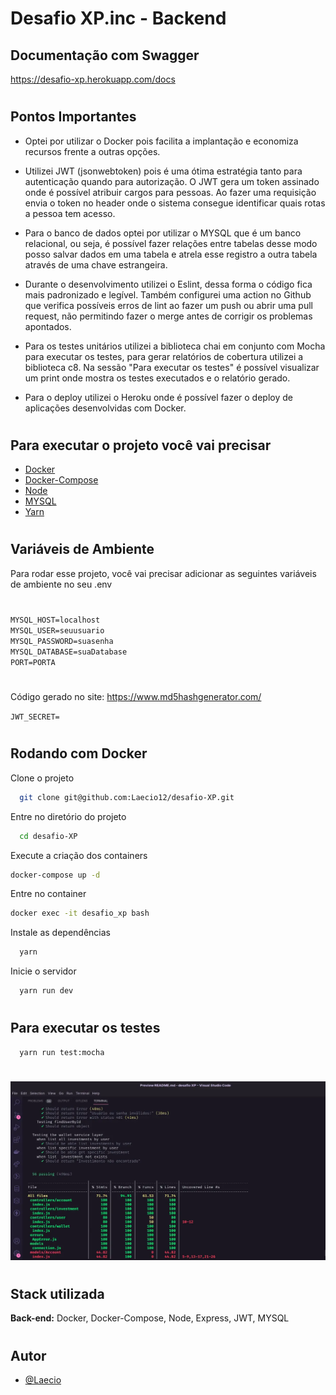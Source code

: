 # Desafio XP.inc - Backend 


## Documentação com Swagger
https://desafio-xp.herokuapp.com/docs
 #

## Pontos Importantes
- Optei por utilizar o Docker pois facilita a implantação e economiza recursos frente a outras opções.

- Utilizei JWT (jsonwebtoken) pois é uma ótima estratégia tanto para autenticação quando para autorização. O JWT gera um token assinado onde é possível atribuir cargos para pessoas. Ao fazer uma requisição envia o token no header onde o sistema consegue identificar quais rotas a pessoa tem acesso.

- Para o banco de dados optei por utilizar o MYSQL que é um banco relacional, ou seja, é possível fazer relações entre tabelas desse modo posso salvar dados em uma tabela e atrela esse registro a outra tabela através de uma chave estrangeira.

- Durante o desenvolvimento utilizei o Eslint, dessa forma o código fica  mais padronizado e legível. Também configurei uma action no Github que verifica possíveis erros de lint ao fazer um push ou abrir uma pull request, não permitindo fazer o merge antes de corrigir os problemas apontados.

- Para os testes unitários utilizei a biblioteca chai em conjunto com Mocha para executar os testes, para gerar relatórios de cobertura utilizei a biblioteca c8. Na sessão  "Para executar os testes" é possível visualizar um print onde mostra os testes executados e o relatório gerado.

- Para o deploy utilizei o Heroku onde é possível fazer o deploy de aplicações desenvolvidas com Docker.
#

## Para executar o projeto você vai precisar
- [Docker](https://www.docker.com/)
- [Docker-Compose](https://docs.docker.com/compose/)
- [Node](https://nodejs.org/pt-br/)
- [MYSQL](https://www.mysql.com/)
- [Yarn](https://classic.yarnpkg.com/lang/en/docs/)
#
## Variáveis de Ambiente

Para rodar esse projeto, você vai precisar adicionar as seguintes variáveis de ambiente no seu .env
#
`MYSQL_HOST=localhost`\
`MYSQL_USER=seuusuario`\
`MYSQL_PASSWORD=suasenha`\
`MYSQL_DATABASE=suaDatabase`\
`PORT=PORTA`
#
Código gerado no site: https://www.md5hashgenerator.com/ 

`JWT_SECRET=` 
#

## Rodando com Docker

Clone o projeto

```bash
  git clone git@github.com:Laecio12/desafio-XP.git
```

Entre no diretório do projeto

```bash
  cd desafio-XP
```
Execute a criação dos containers
```bash
docker-compose up -d
```
Entre no container 
```bash
docker exec -it desafio_xp bash
```

Instale as dependências

```bash
  yarn
```

Inicie o servidor

```bash
  yarn run dev
```

#
## Para executar os testes 
```
  yarn run test:mocha
```
#
 ![Resultado dos testes](./src/public/assets/testes.webp)
 #
## Stack utilizada
**Back-end:** Docker, Docker-Compose, Node, Express, JWT, MYSQL

#
## Autor

- [@Laecio](https://github.com/Laecio12)


